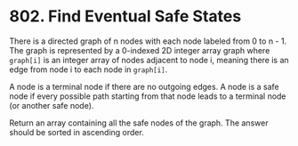 # 802. Find Eventual Safe States

There is a directed graph of n nodes with each node labeled from 0 to n - 1. The graph is represented by a 0-indexed 2D integer array graph where `graph[i]` is an integer array of nodes adjacent to node i, meaning there is an edge from node i to each node in `graph[i]`.

A node is a terminal node if there are no outgoing edges. A node is a safe node if every possible path starting from that node leads to a terminal node (or another safe node).

Return an array containing all the safe nodes of the graph. The answer should be sorted in ascending order.
